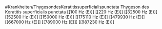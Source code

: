 #Krankheiten/ThygesondesKeratitissuperficialispunctata
Thygeson des Keratitis superficialis punctata
[[100 Hz (E)]]
[[220 Hz (E)]]
[[32500 Hz (E)]]
[[52500 Hz (E)]]
[[150000 Hz (E)]]
[[175110 Hz (E)]]
[[479930 Hz (E)]]
[[667000 Hz (E)]]
[[789000 Hz (E)]]
[[987230 Hz (E)]]